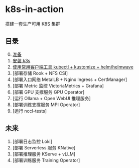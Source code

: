 # k8s-in-action

搭建一套生产可用 K8S 集群

## 目录

0. [准备](docs/0-prepare.md)
1. [安装 k3s](docs/1-k3s.md)
2. [使用常用客户端工具 kubectl + kustomize + helm/helmwave](docs/2-tools.md)
3. [部署存储 Rook + NFS CSI]
4. [部署入口网络 MetalLB + Nginx Ingress + CertManager]
5. [部署 Metric 监控 VictoriaMetrics + Grafana]
6. [部署 GPU 支撑服务 GPU Operator]
7. [运行 Ollama + Open WebUI 推理服务]
8. [部署训练支撑服务 MPI Operator]
9. [运行 nccl-tests]

## 未来

1. [部署日志监控 Loki]
2. [部署 Serverless 服务 KNative]
3. [部署推理服务 KServe + vLLM]
4. [部署训练服务 Training Operator]
